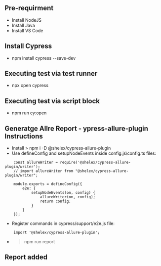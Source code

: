 ## Pre-requirment
- Install NodeJS
- Install Java
- Install VS Code

## Install Cypress
- npm install cypress --save-dev

## Executing test via test runner 
-  npx open cypress 

## Executing test via script block 
- npm run cy:open


## Generatge Allre Report - ypress-allure-plugin Instructions
- Install >  npm i -D @shelex/cypress-allure-plugin
- Use defineConfig and setupNodeEvents inside config.js\config.ts files:
```
    const allureWriter = require('@shelex/cypress-allure-plugin/writer');
    // import allureWriter from "@shelex/cypress-allure-plugin/writer";

    module.exports = defineConfig({
        e2e: {
            setupNodeEvents(on, config) {
                allureWriter(on, config);
                return config;
            }
        }
    });
```
- Register commands in cypress/support/e2e.js file:
```
    import '@shelex/cypress-allure-plugin';
```

- > npm run report

## Report added